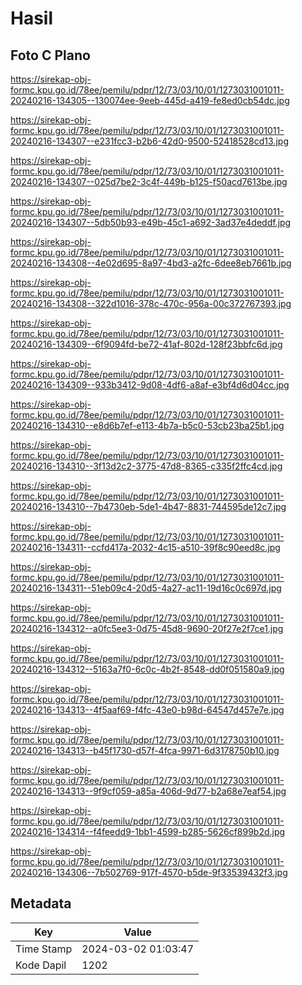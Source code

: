 # Hasil

## Foto C Plano

https://sirekap-obj-formc.kpu.go.id/78ee/pemilu/pdpr/12/73/03/10/01/1273031001011-20240216-134305--130074ee-9eeb-445d-a419-fe8ed0cb54dc.jpg

https://sirekap-obj-formc.kpu.go.id/78ee/pemilu/pdpr/12/73/03/10/01/1273031001011-20240216-134307--e231fcc3-b2b6-42d0-9500-52418528cd13.jpg

https://sirekap-obj-formc.kpu.go.id/78ee/pemilu/pdpr/12/73/03/10/01/1273031001011-20240216-134307--025d7be2-3c4f-449b-b125-f50acd7613be.jpg

https://sirekap-obj-formc.kpu.go.id/78ee/pemilu/pdpr/12/73/03/10/01/1273031001011-20240216-134307--5db50b93-e49b-45c1-a692-3ad37e4deddf.jpg

https://sirekap-obj-formc.kpu.go.id/78ee/pemilu/pdpr/12/73/03/10/01/1273031001011-20240216-134308--4e02d695-8a97-4bd3-a2fc-6dee8eb7661b.jpg

https://sirekap-obj-formc.kpu.go.id/78ee/pemilu/pdpr/12/73/03/10/01/1273031001011-20240216-134308--322d1016-378c-470c-956a-00c372767393.jpg

https://sirekap-obj-formc.kpu.go.id/78ee/pemilu/pdpr/12/73/03/10/01/1273031001011-20240216-134309--6f9094fd-be72-41af-802d-128f23bbfc6d.jpg

https://sirekap-obj-formc.kpu.go.id/78ee/pemilu/pdpr/12/73/03/10/01/1273031001011-20240216-134309--933b3412-9d08-4df6-a8af-e3bf4d6d04cc.jpg

https://sirekap-obj-formc.kpu.go.id/78ee/pemilu/pdpr/12/73/03/10/01/1273031001011-20240216-134310--e8d6b7ef-e113-4b7a-b5c0-53cb23ba25b1.jpg

https://sirekap-obj-formc.kpu.go.id/78ee/pemilu/pdpr/12/73/03/10/01/1273031001011-20240216-134310--3f13d2c2-3775-47d8-8365-c335f2ffc4cd.jpg

https://sirekap-obj-formc.kpu.go.id/78ee/pemilu/pdpr/12/73/03/10/01/1273031001011-20240216-134310--7b4730eb-5de1-4b47-8831-744595de12c7.jpg

https://sirekap-obj-formc.kpu.go.id/78ee/pemilu/pdpr/12/73/03/10/01/1273031001011-20240216-134311--ccfd417a-2032-4c15-a510-39f8c90eed8c.jpg

https://sirekap-obj-formc.kpu.go.id/78ee/pemilu/pdpr/12/73/03/10/01/1273031001011-20240216-134311--51eb09c4-20d5-4a27-ac11-19d16c0c697d.jpg

https://sirekap-obj-formc.kpu.go.id/78ee/pemilu/pdpr/12/73/03/10/01/1273031001011-20240216-134312--a0fc5ee3-0d75-45d8-9690-20f27e2f7ce1.jpg

https://sirekap-obj-formc.kpu.go.id/78ee/pemilu/pdpr/12/73/03/10/01/1273031001011-20240216-134312--5163a7f0-6c0c-4b2f-8548-dd0f051580a9.jpg

https://sirekap-obj-formc.kpu.go.id/78ee/pemilu/pdpr/12/73/03/10/01/1273031001011-20240216-134313--4f5aaf69-f4fc-43e0-b98d-64547d457e7e.jpg

https://sirekap-obj-formc.kpu.go.id/78ee/pemilu/pdpr/12/73/03/10/01/1273031001011-20240216-134313--b45f1730-d57f-4fca-9971-6d3178750b10.jpg

https://sirekap-obj-formc.kpu.go.id/78ee/pemilu/pdpr/12/73/03/10/01/1273031001011-20240216-134313--9f9cf059-a85a-406d-9d77-b2a68e7eaf54.jpg

https://sirekap-obj-formc.kpu.go.id/78ee/pemilu/pdpr/12/73/03/10/01/1273031001011-20240216-134314--f4feedd9-1bb1-4599-b285-5626cf899b2d.jpg

https://sirekap-obj-formc.kpu.go.id/78ee/pemilu/pdpr/12/73/03/10/01/1273031001011-20240216-134306--7b502769-917f-4570-b5de-9f33539432f3.jpg


## Metadata

| Key        | Value               |
| ---------- | ------------------- |
| Time Stamp | 2024-03-02 01:03:47 |
| Kode Dapil | 1202                |



